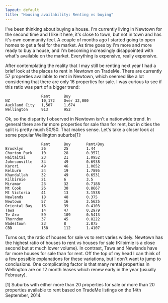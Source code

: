 ```yaml
---
layout: default
title: "Housing availability: Renting vs buying"
---
```


I've been thinking about buying a house. I'm currently living in Newtown for the second time and I like it here, it's close to town, but not in town and has it's own community feel. A couple of months ago I started going to open homes to get a feel for the market. As time goes by I'm more and more ready to buy a house, and I'm becoming increasingly disappointed with what's available on the market. Everything is expensive, really expensive.

After contemplating the reality that I may still be renting next year I had a brief look at the places to rent in Newtown on TradeMe. There are currently 57 properties available to rent in Newtown, which seemed like a lot considering that there are only 16 properties for sale. I was curious to see if this ratio was part of a bigger trend:

                    Rent      Buy
    NZ              10,172    Over 32,000
    Auckland City   1,507     1,674
    Wellington      913       952

Ok, so the disparity I observed in Newtown isn't a nationwide trend. In general there are far more properties for sale than for rent, but in cities the split is pretty much 50/50. That makes sense. Let's take a closer look at some popular Wellington suburbs[1]:

                    Rent      Buy       Rent/Buy
    Brooklyn        36        25        1.44
    Churton Park    10        28        0.3571
    Haitaitai       23        21        1.0952
    Johnsonville    34        49        0.6938
    Karori          49        46        1.0652
    Kelburn         34        19        1.7895
    Khandallah      32        49        0.6531
    Kilbirnie       21        6         3.5
    Miramar         23        32        0.7188
    Mt Cook         26        30        0.8667
    Mt Victoria     41        13        3.1538
    Newlands        18        48        0.375
    Newtown         57        16        3.5625
    Oriental Bay    16        39        0.4103
    Tawa            14        47        0.2979
    Te Aro          59        109       0.5413
    Thorndon        37        45        0.8222
    Wadestown       23        8         2.875
    CBD             158       112       1.4107

Turns out, the ratio of houses for sale vs to rent varies widely. Newtown has the highest ratio of houses to rent vs houses for sale (Kilbirnie is a close second but at much lower volume). In contrast, Tawa and Newlands have far more houses for sale than for rent. Off the top of my head I can think of a few possible explanations for these variations, but I don't want to jump to conclusions. One complicating factor is that many rental properties in Wellington are on 12 month leases which renew early in the year (usually February).

[1] Suburbs with either more than 20 properties for sale or more than 20 properties available to rent based on TradeMe listings on the 14th September, 2014.